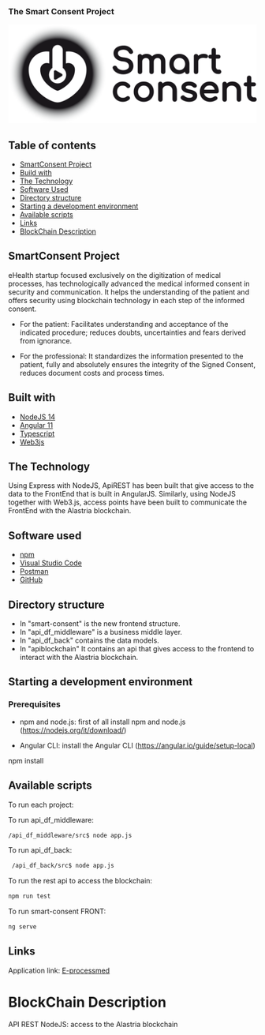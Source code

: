 <!-- PROJECT LOGO -->
<br />
<p>
  <h3>The Smart Consent Project</h3>
  <img src="https://github.com/LedgerProject/eprocessmed-smc-app/raw/master/smart-consent/src/assets/img/logo.png" />
</p>

<!-- GETTING STARTED -->
## Table of contents

* [SmartConsent Project](#smartconsent-project)
* [Build with](#built-with)
* [The Technology](#the-technology)
* [Software Used](#software-used)
* [Directory structure](#directory-structure)
* [Starting a development environment](#starting-a-development-environment)
* [Available scripts](#available-scripts)
* [Links](#links)
* [BlockChain Description](#blockchain-description)


## SmartConsent Project

eHealth startup focused exclusively on the digitization of medical processes, has technologically advanced the medical informed consent in security and communication.
It helps the understanding of the patient and offers security using blockchain technology in each step of the informed consent.

* For the patient: Facilitates understanding and acceptance of the indicated procedure; reduces doubts, uncertainties and fears derived from ignorance.

* For the professional: It standardizes the information presented to the patient, fully and absolutely ensures the integrity of the Signed Consent, reduces document costs and process times.

## Built with

* [NodeJS 14](https://nodejs.org/en/)
* [Angular 11](https://angular.io/)
* [Typescript](https://www.typescriptlang.org)
* [Web3js](https://web3js.readthedocs.io/)

## The Technology

Using Express with NodeJS, ApiREST has been built that give access to the data to the FrontEnd that is built in AngularJS. Similarly, using NodeJS together with Web3.js, access points have been built to communicate the FrontEnd with the Alastria blockchain.

## Software used

* [npm](https://www.npmjs.com)
* [Visual Studio Code](https://code.visualstudio.com)
* [Postman](https://www.postman.com)
* [GitHub](https://github.com)


##  Directory structure 

 - In "smart-consent" is the new frontend structure.
 - In "api_df_middleware" is a business middle layer.
 - In "api_df_back" contains the data models.
 - In "apiblockchain" It contains an api that gives access 
   to the frontend to interact with the Alastria blockchain.


## Starting a development environment

### Prerequisites

* npm and node.js: first of all install npm and node.js (https://nodejs.org/it/download/)

* Angular CLI: install the Angular CLI (https://angular.io/guide/setup-local)


npm install


## Available scripts

To run each project:

To run api_df_middleware:
```sh
/api_df_middleware/src$ node app.js
```

To run api_df_back:
```sh
 /api_df_back/src$ node app.js
```

To run the rest api to access the blockchain:

```sh
npm run test
```

To run smart-consent FRONT:
```sh
ng serve
```

## Links

Application link: [E-processmed](https://e-processmed.com/)


# BlockChain Description
  API REST NodeJS: 
  access to the Alastria blockchain
